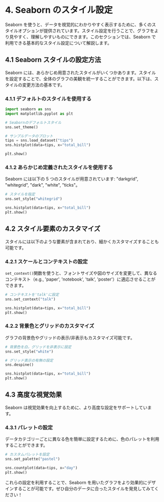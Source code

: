 # 4. Seaborn のスタイル設定

Seaborn を使うと、データを視覚的にわかりやすく表示するために、多くのスタイルオプションが提供されています。スタイル設定を行うことで、グラフをより見やすく、理解しやすいものにできます。このセクションでは、Seaborn で利用できる基本的なスタイル設定について解説します。

## 4.1 Seaborn スタイルの設定方法

Seaborn には、あらかじめ用意されたスタイルがいくつかあります。スタイルを設定することで、全体のグラフの美観を統一することができます。以下は、スタイルの変更方法の基本です。

### 4.1.1 デフォルトのスタイルを使用する

```python
import seaborn as sns
import matplotlib.pyplot as plt

# Seabornのデフォルトスタイル
sns.set_theme()

# サンプルデータのプロット
tips = sns.load_dataset("tips")
sns.histplot(data=tips, x="total_bill")

plt.show()
```

### 4.1.2 あらかじめ定義されたスタイルを使用する

Seaborn には以下の 5 つのスタイルが用意されています: "darkgrid", "whitegrid", "dark", "white", "ticks"。

```python
# スタイルを指定
sns.set_style("whitegrid")

sns.histplot(data=tips, x="total_bill")
plt.show()
```

## 4.2 スタイル要素のカスタマイズ

スタイルには以下のような要素が含まれており、細かくカスタマイズすることも可能です。

### 4.2.1 スケールとコンテキストの設定

`set_context()`関数を使うと、フォントサイズや図のサイズを変更して、異なるコンテキスト（e.g., 'paper', 'notebook', 'talk', 'poster'）に適応させることができます。

```python
# コンテキストを'talk'に設定
sns.set_context("talk")

sns.histplot(data=tips, x="total_bill")
plt.show()
```

### 4.2.2 背景色とグリッドのカスタマイズ

グラフの背景色やグリッドの表示/非表示もカスタマイズ可能です。

```python
# 背景色を白，グリッドを非表示に設定
sns.set_style("white")

# グリッド表示の有無の設定
sns.despine()

sns.histplot(data=tips, x="total_bill")
plt.show()
```

## 4.3 高度な視覚効果

Seaborn は視覚効果を向上するために、より高度な設定をサポートしています。

### 4.3.1 パレットの設定

データカテゴリーごとに異なる色を簡単に設定するために、色のパレットを利用することができます。

```python
# カスタムパレットを設定
sns.set_palette("pastel")

sns.countplot(data=tips, x="day")
plt.show()
```

これらの設定を利用することで、Seaborn を用いたグラフをより効果的にデザインすることが可能です。ぜひ自分のデータに合ったスタイルを発見してみてください！
